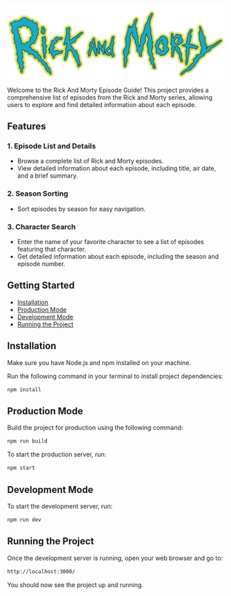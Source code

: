 
![Project Logo](public/images/rick_and_morty.jpg)

Welcome to the Rick And Morty Episode Guide! This project provides a comprehensive list of episodes from the Rick and Morty series, allowing users to explore and find detailed information about each episode.

## Features

### 1. Episode List and Details
- Browse a complete list of Rick and Morty episodes.
- View detailed information about each episode, including title, air date, and a brief summary.

### 2. Season Sorting
- Sort episodes by season for easy navigation.

### 3. Character Search
- Enter the name of your favorite character to see a list of episodes featuring that character.
- Get detailed information about each episode, including the season and episode number.

## Getting Started
- [Installation](#installation)
- [Production Mode](#production-mode)
- [Development Mode](#development-mode)
- [Running the Project](#running-the-project)


## Installation
Make sure you have Node.js and npm installed on your machine.

Run the following command in your terminal to install project dependencies:
```bash
npm install
```


## Production Mode
Build the project for production using the following command:
```bash
npm run build
```
To start the production server, run:
```bash
npm start
```


## Development Mode
To start the development server, run:
```bash
npm run dev
```


## Running the Project
Once the development server is running, open your web browser and go to:
```bash
http://localhost:3000/
```

You should now see the project up and running.
